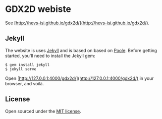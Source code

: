 # GDX2D webiste

See [http://hevs-isi.github.io/gdx2d/](http://hevs-isi.github.io/gdx2d/).

## Jekyll

The website is uses [Jekyll](http://jekyllrb.com) and is based on based on [Poole](http://getpoole.com). Before getting started, you'll need to install the Jekyll gem:

```
$ gem install jekyll
$ jekyll serve
```

Open [http://127.0.0.1:4000/gdx2d/](http://127.0.0.1:4000/gdx2d/) in your browser, and voilà.

## License

Open sourced under the [MIT license](LICENSE.md).